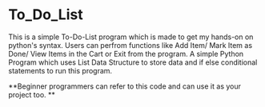 # To_Do_List
This is a simple To-Do-List program which is made to get my hands-on on python's syntax. 
Users can perfrom functions like Add Item/ Mark Item as Done/ View Items in the Cart or Exit from the program.
A simple Python Program which uses List Data Structure to store data and if else conditional statements to run this program.

**Beginner programmers can refer to this code and can use it as your project too. **
